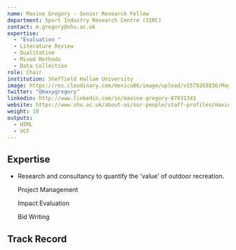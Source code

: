 ```yaml
---
name: Maxine Gregory - Senior Research Fellow
department: Sport Industry Research Centre (SIRC)
contact: m.gregory@shu.ac.uk
expertise:
  - "Evaluation "
  - Literature Review
  - Qualitative
  - Mixed Methods
  - Data Collection
role: Chair
institution: Sheffield Hallam University
image: https://res.cloudinary.com/mexico86/image/upload/v1579265836/Mug%20Shots/Maxine_Gregory_122943_p8eugc.jpg
twitter: "@maxygregory"
linkedin: http://www.linkedin.com/in/maxine-gregory-87931341
website: https://www.shu.ac.uk/about-us/our-people/staff-profiles/maxine-gregory
weight: 10
outputs:
  - HTML
  - VCF
---
```

## Expertise

* Research and consultancy to quantify the 'value' of outdoor recreation.

  Project Management

  Impact Evaluation 

  Bid Writing



## Track Record